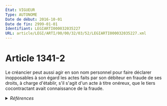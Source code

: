 ```yaml
---
État: VIGUEUR
Type: AUTONOME
Date de début: 2016-10-01
Date de fin: 2999-01-01
Identifiant: LEGIARTI000032035227
URL: article/LEGI/ARTI/00/00/32/03/52/LEGIARTI000032035227.xml
---
```


<h1>Article 1341-2</h1>

Le créancier peut aussi agir en son nom personnel pour faire déclarer
inopposables à son égard les actes faits par son débiteur en fraude de ses
droits, à charge d'établir, s'il s'agit d'un acte à titre onéreux, que le tiers
cocontractant avait connaissance de la fraude.


<details>
  <summary><em>Références</em></summary>

  <h2>Articles faisant référence à l'article</h2>
  
  <ul>
    <li>
      <a href="https://legal.tricoteuses.fr//redirection/LEGIARTI000036365893?vers=git&vers=legifrance">Code des assurances - article L132-14 AUTONOME VIGUEUR, en vigueur depuis le 2019-01-01</a> CITATION source
    </li>
    <li>
      <a href="https://legal.tricoteuses.fr//redirection/LEGIARTI000038584427?vers=git&vers=legifrance">Code civil - article 1397 AUTONOME VIGUEUR, en vigueur depuis le 2019-05-24</a> CITATION source
    </li>
    <li>
      <a href="https://legal.tricoteuses.fr//redirection/LEGIARTI000032042701?vers=git&vers=legifrance">Code des assurances - article L132-14 AUTONOME MODIFIE, en vigueur du 2016-10-01 au 2019-01-01</a> CITATION source
    </li>
    <li>
      <a href="https://legal.tricoteuses.fr//redirection/LEGIARTI000036365884?vers=git&vers=legifrance">Code de la mutualité - article L223-15 AUTONOME VIGUEUR, en vigueur depuis le 2019-01-01</a> CITATION source
    </li>
    <li>
      <a href="https://legal.tricoteuses.fr//redirection/LEGIARTI000032042634?vers=git&vers=legifrance">Code civil - article 794 AUTONOME VIGUEUR, en vigueur depuis le 2016-10-01</a> CITATION source
    </li>
    <li>
      <a href="https://legal.tricoteuses.fr//redirection/LEGIARTI000038310414?vers=git&vers=legifrance">Code civil - article 1397 AUTONOME MODIFIE, en vigueur du 2019-03-25 au 2019-05-24</a> CITATION source
    </li>
    <li>
      <a href="https://legal.tricoteuses.fr//redirection/LEGIARTI000032042630?vers=git&vers=legifrance">Code civil - article 1578 AUTONOME VIGUEUR, en vigueur depuis le 2016-10-01</a> CITATION source
    </li>
    <li>
      <a href="https://legal.tricoteuses.fr//redirection/LEGIARTI000032006593?vers=git&vers=legifrance">Ordonnance n° 2016-131 du 10 février 2016 portant réforme du droit des contrats, du régime général et de la preuve des obligations - article 3 ENTIEREMENT_MODIF</a> CREE source
    </li>
    <li>
      <a href="https://legal.tricoteuses.fr//redirection/LEGIARTI000032042939?vers=git&vers=legifrance">Code de la mutualité - article L223-15 AUTONOME MODIFIE, en vigueur du 2016-10-01 au 2019-01-01</a> CITATION source
    </li>
    <li>
      <a href="https://legal.tricoteuses.fr//redirection/LEGIARTI000032042626?vers=git&vers=legifrance">Code civil - article 1397 AUTONOME MODIFIE, en vigueur du 2016-10-01 au 2019-03-25</a> CITATION source
    </li>
  </ul>
  
  <h2>Références faites par l'article</h2>
  
  <ul>
    <li>
      2016-02-10 CREE cible <a href="https://legal.tricoteuses.fr//redirection/LEGIARTI000032006593?vers=git&vers=legifrance">Ordonnance n° 2016-131 du 10 février 2016 portant réforme du droit des contrats, du régime général et de la preuve des obligations - article 3 ENTIEREMENT_MODIF</a>
    </li>
    <li>
      2999-01-01 CONCORDANCE source <a href="https://legal.tricoteuses.fr//redirection/LEGIARTI000006436534?vers=git&vers=legifrance">Code civil - article 1167 AUTONOME MODIFIE, en vigueur du 1965-07-14 au 2016-10-01</a>
    </li>
    <li>
      2999-01-01 CITATION cible <a href="https://legal.tricoteuses.fr//redirection/LEGIARTI000038584427?vers=git&vers=legifrance">Code civil - article 1397 AUTONOME VIGUEUR, en vigueur depuis le 2019-05-24</a>
    </li>
    <li>
      2999-01-01 CITATION cible <a href="https://legal.tricoteuses.fr//redirection/LEGIARTI000032042630?vers=git&vers=legifrance">Code civil - article 1578 AUTONOME VIGUEUR, en vigueur depuis le 2016-10-01</a>
    </li>
    <li>
      2999-01-01 CITATION cible <a href="https://legal.tricoteuses.fr//redirection/LEGIARTI000032042634?vers=git&vers=legifrance">Code civil - article 794 AUTONOME VIGUEUR, en vigueur depuis le 2016-10-01</a>
    </li>
    <li>
      2999-01-01 CITATION cible <a href="https://legal.tricoteuses.fr//redirection/LEGIARTI000036365884?vers=git&vers=legifrance">Code de la mutualité - article L223-15 AUTONOME VIGUEUR, en vigueur depuis le 2019-01-01</a>
    </li>
    <li>
      2999-01-01 CITATION cible <a href="https://legal.tricoteuses.fr//redirection/LEGIARTI000036365893?vers=git&vers=legifrance">Code des assurances - article L132-14 AUTONOME VIGUEUR, en vigueur depuis le 2019-01-01</a>
    </li>
  </ul>
</details>
